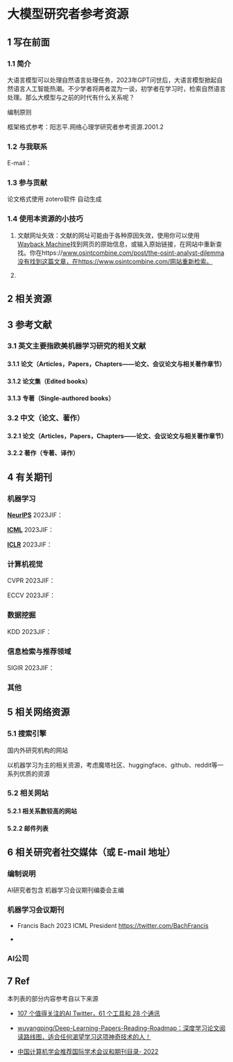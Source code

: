 # 大模型研究者参考资源

## 1 写在前面

### 1.1 简介

大语言模型可以处理自然语言处理任务，2023年GPT问世后，大语言模型掀起自然语言人工智能热潮。不少学者将两者混为一谈，初学者在学习时，检索自然语言处理。那么大模型与之前的时代有什么关系呢？

编制原则



框架格式参考：阳志平.网络心理学研究者参考资源.2001.2

### 1.2 与我联系

E-mail：

### 1.3 参与贡献

论文格式使用 zotero软件 自动生成

### 1.4 使用本资源的小技巧

1. 文献网址失效：文献的网址可能由于各种原因失效，使用你可以使用[Wayback Machine](https://web.archive.org/)找到网页的原始信息，或输入原始链接，在网站中重新查找。你在https://www.osintcombine.com/post/the-osint-analyst-dilemma没有找到这篇文章，在https://www.osintcombine.com/网站重新检索。

2. 

## 2 相关资源

## 3 参考文献

### 3.1 英文主要指欧美机器学习研究的相关文献

#### 3.1.1 论文（Articles，Papers，Chapters——论文、会议论文与相关著作章节）

#### 3.1.2 论文集（Edited books） 

#### 3.1.3 专著（Single-authored books）

### 3.2 中文（论文、著作）

#### 3.2.1 论文（Articles，Papers，Chapters——论文、会议论文与相关著作章节）

#### 3.2.2 著作（专著、译作）



## 4 有关期刊

### 机器学习

**[NeurIPS](https://nips.cc/)**
	2023JIF：

**[ICML](https://icml.cc/)**
	2023JIF：

**[ICLR](https://iclr.cc/)**
	2023JIF：

### 计算机视觉

CVPR
	2023JIF：

ECCV
	2023JIF：

### 数据挖掘

KDD
	2023JIF：

### 信息检索与推荐领域

SIGIR
	2023JIF：

### 其他

## 5 相关网络资源

### 5.1 搜索引擎

国内外研究机构的网站

以机器学习为主的相关资源，考虑魔塔社区、huggingface、github、reddit等一系列优质的资源

### 5.2 相关网站



#### 5.2.1 相关系数较高的网站

#### 5.2.2 邮件列表

## 6 相关研究者社交媒体（或 E-mail 地址）

### 编制说明

AI研究者包含
机器学习会议期刊编委会主编

### 机器学习会议期刊

- Francis Bach 2023 ICML President
https://twitter.com/BachFrancis

- 

### AI公司

## 7 Ref

本列表的部分内容参考自以下来源

- [107 个值得关注的AI Twitter，61 个工具和 28 个通讯](https://hub.baai.ac.cn/view/24040)

- [wuyangping/Deep-Learning-Papers-Reading-Roadmap：深度学习论文阅读路线图，适合任何渴望学习这项神奇技术的人！](https://github.com/floodsung/Deep-Learning-Papers-Reading-Roadmap)

- [中国计算机学会推荐国际学术会议和期刊目录- 2022](https://www.ccf.org.cn/ccf/contentcore/resource/download?ID=24593B4DA44CC9C37A775C5FAF753AF7513C9AC66E1E3AA5B3CD410B5EC529F8)
